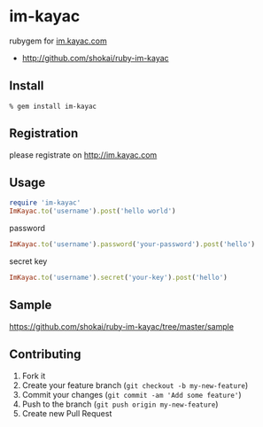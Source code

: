 im-kayac
========
rubygem for [im.kayac.com](http://im.kayac.com)

* http://github.com/shokai/ruby-im-kayac


Install
-------

    % gem install im-kayac


Registration
------------
please registrate on http://im.kayac.com


Usage
-----

```ruby
require 'im-kayac'
ImKayac.to('username').post('hello world')
```

password
```ruby
ImKayac.to('username').password('your-password').post('hello')
```

secret key
```ruby
ImKayac.to('username').secret('your-key').post('hello')
```


Sample
------
https://github.com/shokai/ruby-im-kayac/tree/master/sample


Contributing
------------

1. Fork it
2. Create your feature branch (`git checkout -b my-new-feature`)
3. Commit your changes (`git commit -am 'Add some feature'`)
4. Push to the branch (`git push origin my-new-feature`)
5. Create new Pull Request
